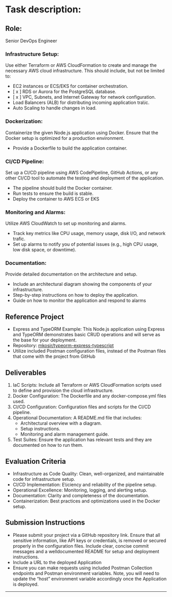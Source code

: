 # Task description:

## Role:
Senior DevOps Engineer 

### Infrastructure Setup:
Use either Terraform or AWS CloudFormation to create and
manage the necessary AWS cloud infrastructure. This should include, but not be
limited to:
-  EC2 instances or ECS/EKS for container orchestration.
- [ x ] RDS or Aurora for the PostgreSQL database.
- [ x ] VPC, Subnets, and Internet Gateway for network configuration.
- Load Balancers (ALB) for distributing incoming application tra\ic.
- Auto Scaling to handle changes in load.

### Dockerization: 
Containerize the given Node.js application using Docker. Ensure
that the Docker setup is optimized for a production environment.
-  Provide a Dockerfile to build the application container.

### CI/CD Pipeline: 
Set up a CI/CD pipeline using AWS CodePipeline, GitHub Actions, or any other CI/CD tool to automate the testing and deployment of the application.
- The pipeline should build the Docker container.
- Run tests to ensure the build is stable.
- Deploy the container to AWS ECS or EKS

### Monitoring and Alarms: 
Utilize AWS CloudWatch to set up monitoring and alarms.
- Track key metrics like CPU usage, memory usage, disk I/O, and network trafic.
- Set up alarms to notify you of potential issues (e.g., high CPU usage, low disk space, or downtime).

### Documentation: 
Provide detailed documentation on the architecture and setup.
- Include an architectural diagram showing the components of your infrastructure.
- Step-by-step instructions on how to deploy the application.
- Guide on how to monitor the application and respond to alarms

## Reference Project
- Express and TypeORM Example: This Node.js application using Express and TypeORM demonstrates basic CRUD operations and will serve as the base for your deployment.
- Repository: [mkosir/typeorm-express-typescript](https://github.com/mkosir/typeorm-express-typescript)
- Utilize included Postman configuration files, instead of the Postman files that come with the project from GitHub

## Deliverables
1. IaC Scripts: Include all Terraform or AWS CloudFormation scripts used to define and provision the cloud infrastructure.
2. Docker Configuration: The Dockerfile and any docker-compose.yml files used.
3. CI/CD Configuration: Configuration files and scripts for the CI/CD pipeline.
4. Operational Documentation: A README.md file that includes:
    - Architectural overview with a diagram.
    - Setup instructions.
    - Monitoring and alarm management guide.
5. Test Suites: Ensure the application has relevant tests and they are documented on how to run them.

## Evaluation Criteria
- Infrastructure as Code Quality: Clean, well-organized, and maintainable code for infrastructure setup.
- CI/CD Implementation: E\iciency and reliability of the pipeline setup.
- Operational Excellence: Monitoring, logging, and alerting setup.
- Documentation: Clarity and completeness of the documentation.
- Containerization: Best practices and optimizations used in the Docker setup.

## Submission Instructions

- Please submit your project via a GitHub repository link. Ensure that all sensitive information, like API keys or credentials, is removed or secured properly in the configuration files. Include clear, concise commit messages and a welldocumented README for setup and deployment instructions.
- Include a URL to the deployed Application
- Ensure you can make requests using included Postman Collection endpoints and Postman environment variables. Note, you will need to update the “host” environment variable accordingly once the Application is deployed.


---